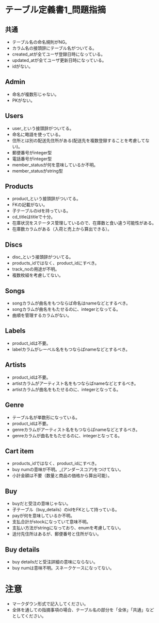 # テーブル定義書1_問題指摘
## 共通
- テーブル名の命名規則がNG。
- カラム名の接頭辞にテーブル名がついてる。
- created_atが全てユーザ登録日時になっている。
- updated_atが全てユーザ更新日時になっている。
- idがない。

## Admin
- 命名が複数形じゃない。
- PKがない。

## Users
- user_という接頭辞がついてる。
- 命名に略語を使っている。
- 住所とは別の配送先住所がある(配送先を複数登録することを考慮してない)。
- 郵便番号がinteger型
- 電話番号がinteger型
- member_statusが何を意味しているか不明。
- member_statusがstring型

## Products
- product_という接頭辞がついてる。
- FKの記載がない。
- 子テーブルのidを持っている。
- cd_titleはtitleで十分。
- 在庫状況をステータス管理しているので、在庫数と食い違う可能性がある。
- 在庫数カラムがある（入荷と売上から算出できる）。

## Discs
- disc_という接頭辞がついてる。
- products_idではなく、product_idにすべき。
- track_noの用途が不明。
- 複数枚組を考慮してない。

## Songs
- songカラムが曲名をもつならば命名はnameなどとするべき。
- songカラムが曲名をもたせるのに、integerとなってる。
- 曲順を管理するカラムがない。

## Labels
- product_idは不要。
- labelカラムがレーベル名をもつならばnameなどとするべき。

## Artists
- product_idは不要。
- artistカラムがアーティスト名をもつならばnameなどとするべき。
- artistカラムが曲名をもたせるのに、integerとなってる。

## Genre
- テーブル名が単数形になっている。
- product_idは不要。
- genreカラムがアーティスト名をもつならばnameなどとするべき。
- genreカラムが曲名をもたせるのに、integerとなってる。

## Cart item
- products_idではなく、product_idにすべき。
- buy numの意味が不明。_(アンダースコア)をつけてない。
- 小計金額は不要（数量と商品の価格から算出可能）。

## Buy
- buyだと受注の意味じゃない。
- 子テーブル（buy_details）のidをFKとして持っている。
- payが何を意味しているか不明。
- 支払合計がstockになっていて意味不明。
- 支払い方法がstringになっており、enumを考慮してない。
- 送付先住所はあるが、郵便番号と住所がない。

## Buy details
- buy detailsだと受注詳細の意味にならない。
- buy numは意味不明。スネークケースになってない。

# 注意
* マークダウン形式で記入してください。
* 全体を通しての指摘事項の場合、テーブル名の部分を「全体」「共通」などとしてください。
